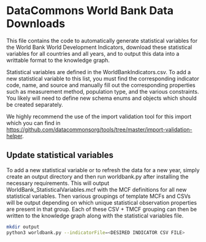 # DataCommons World Bank Data Downloads

This file contains the code to automatically generate statistical variables for
the World Bank World Development Indicators, download these statistical
variables for all countries and all years, and to output this data into a
writtable format to the knowledge graph.

Statistical variables are defined in the WorldBankIndicators.csv. To add a new
statistical variable to this list, you must find the corresponding indicator
code, name, and source and manually fill out the corresponding properties such
as measurement method, population type, and the various constraints. You likely
will need to define new schema enums and objects which should be created
separately.

We highly recommend the use of the import validation tool for this import which
you can find in
https://github.com/datacommonsorg/tools/tree/master/import-validation-helper.

## Update statistical variables

To add a new statistical variable or to refresh the data for a new year, simply
create an output directory and then run worldbank.py after installing the
necessary requirements. This will output WorldBank_StatisticalVariables.mcf with
the MCF definitions for all new statistical variables. Then various groupings of
template MCFs and CSVs will be output depending on which unique statistical
observation properties are present in that group. Each of these CSV + TMCF
grouping can then be written to the knowledge graph along with the statistical
variables file.

```bash
mkdir output
python3 worldbank.py --indicatorFile=<DESIRED INDICATOR CSV FILE>
```
